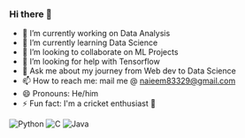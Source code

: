 ### Hi there 👋

- 🔭 I’m currently working on Data Analysis
- 🌱 I’m currently learning Data Science
- 👯 I’m looking to collaborate on ML Projects
- 🤔 I’m looking for help with Tensorflow
- 💬 Ask me about my journey from Web dev to Data Science
- 📫 How to reach me: mail me @ naieem83329@gmail.com
- 😄 Pronouns: He/him
- ⚡ Fun fact: I'm a cricket enthusiast 🏏


![Python](https://img.shields.io/badge/python-3670A0?style=for-the-badge&logo=python&logoColor=ffdd54)
![C](https://img.shields.io/badge/c-%2300599C.svg?style=for-the-badge&logo=c&logoColor=white)
![Java](https://img.shields.io/badge/java-%23ED8B00.svg?style=for-the-badge&logo=java&logoColor=white)
